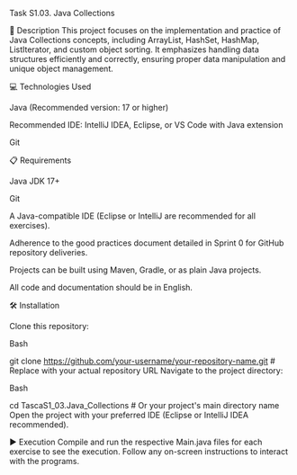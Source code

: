 Task S1.03. Java Collections

📄 Description
This project focuses on the implementation and practice of Java Collections concepts, including ArrayList, HashSet, HashMap, ListIterator, and custom object sorting. It emphasizes handling data structures efficiently and correctly, ensuring proper data manipulation and unique object management.

💻 Technologies Used

Java (Recommended version: 17 or higher)

Recommended IDE: IntelliJ IDEA, Eclipse, or VS Code with Java extension

Git

📋 Requirements

Java JDK 17+

Git

A Java-compatible IDE (Eclipse or IntelliJ are recommended for all exercises).

Adherence to the good practices document detailed in Sprint 0 for GitHub repository deliveries.

Projects can be built using Maven, Gradle, or as plain Java projects.

All code and documentation should be in English.

🛠️ Installation

Clone this repository:

Bash

git clone https://github.com/your-username/your-repository-name.git # Replace with your actual repository URL
Navigate to the project directory:

Bash

cd TascaS1_03.Java_Collections # Or your project's main directory name
Open the project with your preferred IDE (Eclipse or IntelliJ IDEA recommended).

▶️ Execution
Compile and run the respective Main.java files for each exercise to see the execution. Follow any on-screen instructions to interact with the programs.
